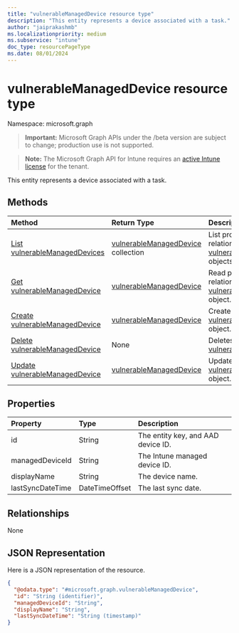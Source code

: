 ```yaml
---
title: "vulnerableManagedDevice resource type"
description: "This entity represents a device associated with a task."
author: "jaiprakashmb"
ms.localizationpriority: medium
ms.subservice: "intune"
doc_type: resourcePageType
ms.date: 08/01/2024
---
```


# vulnerableManagedDevice resource type

Namespace: microsoft.graph

> **Important:** Microsoft Graph APIs under the /beta version are subject to change; production use is not supported.

> **Note:** The Microsoft Graph API for Intune requires an [active Intune license](https://go.microsoft.com/fwlink/?linkid=839381) for the tenant.

This entity represents a device associated with a task.

## Methods
|Method|Return Type|Description|
|:---|:---|:---|
|[List vulnerableManagedDevices](../api/intune-partnerintegration-vulnerablemanageddevice-list.md)|[vulnerableManagedDevice](../resources/intune-partnerintegration-vulnerablemanageddevice.md) collection|List properties and relationships of the [vulnerableManagedDevice](../resources/intune-partnerintegration-vulnerablemanageddevice.md) objects.|
|[Get vulnerableManagedDevice](../api/intune-partnerintegration-vulnerablemanageddevice-get.md)|[vulnerableManagedDevice](../resources/intune-partnerintegration-vulnerablemanageddevice.md)|Read properties and relationships of the [vulnerableManagedDevice](../resources/intune-partnerintegration-vulnerablemanageddevice.md) object.|
|[Create vulnerableManagedDevice](../api/intune-partnerintegration-vulnerablemanageddevice-create.md)|[vulnerableManagedDevice](../resources/intune-partnerintegration-vulnerablemanageddevice.md)|Create a new [vulnerableManagedDevice](../resources/intune-partnerintegration-vulnerablemanageddevice.md) object.|
|[Delete vulnerableManagedDevice](../api/intune-partnerintegration-vulnerablemanageddevice-delete.md)|None|Deletes a [vulnerableManagedDevice](../resources/intune-partnerintegration-vulnerablemanageddevice.md).|
|[Update vulnerableManagedDevice](../api/intune-partnerintegration-vulnerablemanageddevice-update.md)|[vulnerableManagedDevice](../resources/intune-partnerintegration-vulnerablemanageddevice.md)|Update the properties of a [vulnerableManagedDevice](../resources/intune-partnerintegration-vulnerablemanageddevice.md) object.|

## Properties
|Property|Type|Description|
|:---|:---|:---|
|id|String|The entity key, and AAD device ID.|
|managedDeviceId|String|The Intune managed device ID.|
|displayName|String|The device name.|
|lastSyncDateTime|DateTimeOffset|The last sync date.|

## Relationships
None

## JSON Representation
Here is a JSON representation of the resource.
<!-- {
  "blockType": "resource",
  "keyProperty": "id",
  "@odata.type": "microsoft.graph.vulnerableManagedDevice"
}
-->
``` json
{
  "@odata.type": "#microsoft.graph.vulnerableManagedDevice",
  "id": "String (identifier)",
  "managedDeviceId": "String",
  "displayName": "String",
  "lastSyncDateTime": "String (timestamp)"
}
```
